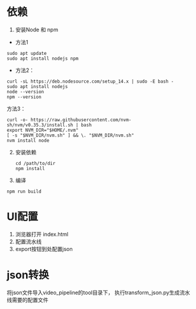 # 依赖

1. 安装Node 和 npm

* 方法1

```
sudo apt update
sudo apt install nodejs npm
```

* 方法2：

```
curl -sL https://deb.nodesource.com/setup_14.x | sudo -E bash -
sudo apt install nodejs
node --version
npm --version
```

方法3：

```
curl -o- https://raw.githubusercontent.com/nvm-sh/nvm/v0.35.3/install.sh | bash
export NVM_DIR="$HOME/.nvm"
[ -s "$NVM_DIR/nvm.sh" ] && \. "$NVM_DIR/nvm.sh"
nvm install node
```

2. 安装依赖

   ```
   cd /path/to/dir
   npm install
   ```
3. 编译

```
npm run build
```

# UI配置

1. 浏览器打开 index.html
2. 配置流水线
3. export按钮到处配置json

# json转换

将json文件导入video_pipeline的tool目录下， 执行transform_json.py生成流水线需要的配置文件
